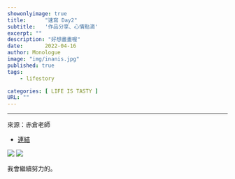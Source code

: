 ```yaml
---
showonlyimage: true
title:      "速寫 Day2"
subtitle:   '作品分享、心情點滴'
excerpt: ""
description: "好想畫畫喔"
date:       2022-04-16
author: Monologue    
image: "img/inanis.jpg"
published: true 
tags:
    - lifestory

categories: [ LIFE IS TASTY ]
URL: ""
---
```

***
來源：赤倉老師
* [連結](https://twitter.com/akakura1341)
  
![](/blog/sketch/d2-1.jpg)
![](/blog/sketch/d2-2.jpg)

  
我會繼續努力的。
<!--more-->

